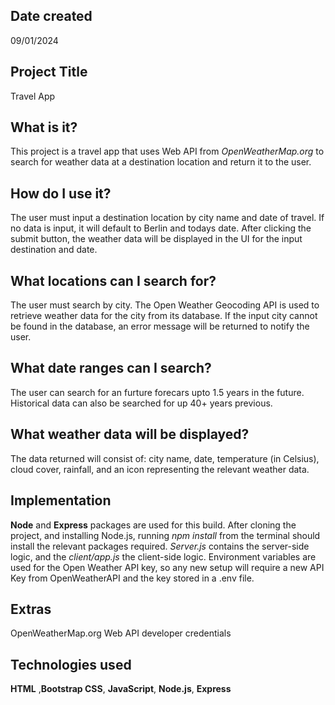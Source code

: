 ## Date created

09/01/2024

## Project Title

Travel App

## What is it?

This project is a travel app that uses Web API from _OpenWeatherMap.org_ to search for weather data at a destination location and return it to the user.

## How do I use it?

The user must input a destination location by city name and date of travel. If no data is input, it will default to Berlin and todays date. After clicking the submit button, the weather data will be displayed in the UI for the input destination and date.

## What locations can I search for?

The user must search by city. The Open Weather Geocoding API is used to retrieve weather data for the city from its database. If the input city cannot be found in the database, an error message will be returned to notify the user.

## What date ranges can I search?

The user can search for an furture forecars upto 1.5 years in the future. Historical data can also be searched for up 40+ years previous.

## What weather data will be displayed?

The data returned will consist of: city name, date, temperature (in Celsius), cloud cover, rainfall, and an icon representing the relevant weather data.

## Implementation

**Node** and **Express** packages are used for this build. After cloning the project, and installing Node.js, running _npm install_ from the terminal should install the relevant packages required. _Server.js_ contains the server-side logic, and the _client/app.js_ the client-side logic. Environment variables are used for the Open Weather API key, so any new setup will require a new API Key from OpenWeatherAPI and the key stored in a .env file.

## Extras

OpenWeatherMap.org Web API developer credentials

## Technologies used

**HTML** ,**Bootstrap CSS**, **JavaScript**, **Node.js**, **Express**
